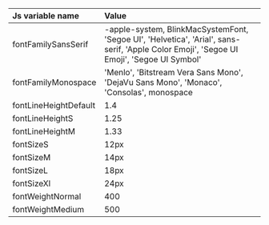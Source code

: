 <!--

   Do not edit directly
   Generated by style-dictionary on Fri Mar 03 2023 15:32:54 GMT-0600 (Central Standard Time)

-->
| Js variable name      | Value                                                                                                                                     |
| :-------------------- | :---------------------------------------------------------------------------------------------------------------------------------------- |
| fontFamilySansSerif   | -apple-system, BlinkMacSystemFont, 'Segoe UI', 'Helvetica', 'Arial', sans-serif, 'Apple Color Emoji', 'Segoe UI Emoji', 'Segoe UI Symbol' |
| fontFamilyMonospace   | 'Menlo', 'Bitstream Vera Sans Mono', 'DejaVu Sans Mono', 'Monaco', 'Consolas', monospace                                                  |
| fontLineHeightDefault | 1.4                                                                                                                                       |
| fontLineHeightS       | 1.25                                                                                                                                      |
| fontLineHeightM       | 1.33                                                                                                                                      |
| fontSizeS             | 12px                                                                                                                                      |
| fontSizeM             | 14px                                                                                                                                      |
| fontSizeL             | 18px                                                                                                                                      |
| fontSizeXl            | 24px                                                                                                                                      |
| fontWeightNormal      | 400                                                                                                                                       |
| fontWeightMedium      | 500                                                                                                                                       |
